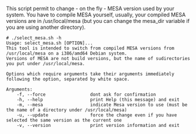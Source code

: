 
This script permit to change - on the fly - MESA version used by your system.
You have to compile MESA yourself, usually, your compiled MESA versions are in /usr/local/mesa (but you can change the mesa_dir variable if you are using another directory).

```
# ./select_mesa.sh -h
Usage: select_mesa.sh [OPTION]...
This tool is intended to switch from compiled MESA versions from /usr/local/mesa on a i386/amd64 Debian system.
Versions of MESA are not build versions, but the name of sudirectories you put under /usr/local/mesa.

Options which require arguments take their arguments immediately following the option, separated by white space.

Arguments:
	-f, --force                 dont ask for confirmation
	-h, --help                  print Help (this message) and exit
	-m, --mesa                  indicate Mesa version to use (must be the name of a directory under /usr/local/mesa)
	-u, --update                force the change even if you have selected the same version as the current one
	-v, --version               print version information and exit
  ```
